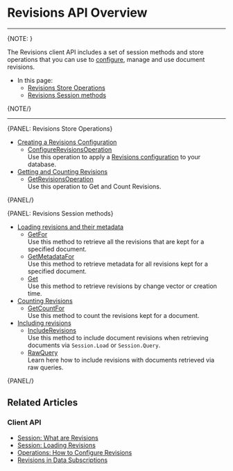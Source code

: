 # Revisions API Overview

---

{NOTE: }

The Revisions client API includes a set of session methods and store operations 
that you can use to [configure](../../../document-extensions/revisions/overview#revisions-configuration), 
manage and use document revisions.  

* In this page:  
  * [Revisions Store Operations](../../../document-extensions/revisions/client-api/overview#revisions-store-operations)  
  * [Revisions Session methods](../../../document-extensions/revisions/client-api/overview#revisions-session-methods)  

{NOTE/}

---

{PANEL: Revisions Store Operations}

* [Creating a Revisions Configuration](../../../document-extensions/revisions/client-api/operations/configure-revisions)  
   * [ConfigureRevisionsOperation](../../../document-extensions/revisions/client-api/operations/configure-revisions#section)  
     Use this operation to apply a 
     [Revisions configuration](../../../document-extensions/revisions/overview#revisions-configuration) 
     to your database.  
* [Getting and Counting Revisions](../../../document-extensions/revisions/client-api/operations/get-revisions)  
   * [GetRevisionsOperation](../../../document-extensions/revisions/client-api/operations/get-revisions#getrevisionsoperation)  
     Use this operation to Get and Count Revisions.  

{PANEL/}

{PANEL: Revisions Session methods}

* [Loading revisions and their metadata](../../../document-extensions/revisions/client-api/session/loading)  
   * [GetFor](../../../document-extensions/revisions/client-api/session/loading#getfor)  
     Use this method to retrieve all the revisions that are kept for a specified document.  
   * [GetMetadataFor](../../../document-extensions/revisions/client-api/session/loading#getmetadatafor)  
     Use this method to retrieve metadata for all revisions kept for a specified document.  
   * [Get](../../../document-extensions/revisions/client-api/session/loading#get)  
     Use this method to retrieve revisions by change vector or creation time.  
* [Counting Revisions](../../../document-extensions/revisions/client-api/session/counting)  
   * [GetCountFor](../../../document-extensions/revisions/client-api/session/counting#getcountfor)  
     Use this method to count the revisions kept for a document.  
* [Including revisions](../../../document-extensions/revisions/client-api/session/including)  
   * [IncludeRevisions](../../../document-extensions/revisions/client-api/session/including#section)  
     Use this method to include document revisions when retrieving documents via `Session.Load` or `Session.Query`.  
   * [RawQuery](../../../document-extensions/revisions/client-api/session/including#including-revisions-with-session.advanced.rawquery)  
     Learn here how to include revisions with documents retrieved via raw queries.  

{PANEL/}

## Related Articles

### Client API

- [Session: What are Revisions](../../../document-extensions/revisions/client-api/session/what-are-revisions)  
- [Session: Loading Revisions](../../../document-extensions/revisions/client-api/session/loading)  
- [Operations: How to Configure Revisions](../../../document-extensions/revisions/client-api/operations/configure-revisions)  
- [Revisions in Data Subscriptions](../../../client-api/data-subscriptions/advanced-topics/subscription-with-revisioning)  
